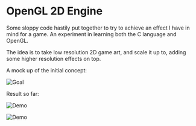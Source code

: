 # OpenGL 2D Engine

Some sloppy code hastily put together to try to achieve an effect I have in mind for a game. An experiment in learning both the C language and OpenGL.

The idea is to take low resolution 2D game art, and scale it up to, adding some higher resolution
effects on top.

A mock up of the initial concept:

![Goal](https://github.com/ambethia/zero-demo/raw/master/goal.png)

Result so far:

![Demo](https://github.com/ambethia/zero-demo/raw/master/demo.png)

![Demo](https://github.com/ambethia/zero-demo/raw/master/sprites.png)
